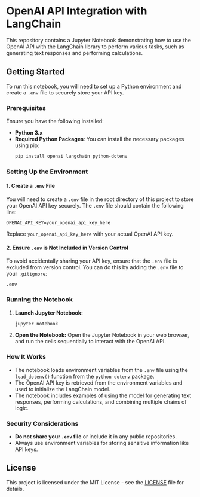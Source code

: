 
# OpenAI API Integration with LangChain

This repository contains a Jupyter Notebook demonstrating how to use the OpenAI API with the LangChain library to perform various tasks, such as generating text responses and performing calculations.

## Getting Started

To run this notebook, you will need to set up a Python environment and create a `.env` file to securely store your API key.

### Prerequisites

Ensure you have the following installed:
- **Python 3.x**
- **Required Python Packages**: You can install the necessary packages using pip:
  ```bash
  pip install openai langchain python-dotenv
  ```

### Setting Up the Environment

#### 1. Create a `.env` File

You will need to create a `.env` file in the root directory of this project to store your OpenAI API key securely. The `.env` file should contain the following line:

```plaintext
OPENAI_API_KEY=your_openai_api_key_here
```

Replace `your_openai_api_key_here` with your actual OpenAI API key.

#### 2. Ensure `.env` is Not Included in Version Control

To avoid accidentally sharing your API key, ensure that the `.env` file is excluded from version control. You can do this by adding the `.env` file to your `.gitignore`:

```plaintext
.env
```

### Running the Notebook

1. **Launch Jupyter Notebook:**
   ```bash
   jupyter notebook
   ```

2. **Open the Notebook:**
   Open the Jupyter Notebook in your web browser, and run the cells sequentially to interact with the OpenAI API.

### How It Works

- The notebook loads environment variables from the `.env` file using the `load_dotenv()` function from the `python-dotenv` package.
- The OpenAI API key is retrieved from the environment variables and used to initialize the LangChain model.
- The notebook includes examples of using the model for generating text responses, performing calculations, and combining multiple chains of logic.

### Security Considerations

- **Do not share your `.env` file** or include it in any public repositories.
- Always use environment variables for storing sensitive information like API keys.

## License

This project is licensed under the MIT License - see the [LICENSE](LICENSE) file for details.

